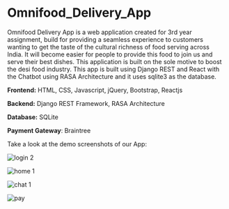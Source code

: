 # Omnifood_Delivery_App

Omnifood Delivery App is a web application created for 3rd year assignment, build for providing a seamless  experience to customers wanting to get the taste of the cultural richness of food serving  across India. It will become easier for people to provide this food to join us and serve their  best dishes. This application is built on the sole motive to boost the desi food industry. This  app is built using Django REST and React with the Chatbot using RASA Architecture and it  uses sqlite3 as the database.

**Frontend:** HTML, CSS, Javascript, jQuery, Bootstrap, Reactjs

**Backend:** Django REST Framework, RASA Architecture

**Database:** SQLite

**Payment Gateway**: Braintree


Take a look at the demo screenshots of our App:

![login 2](https://github.com/Jaimish00/Omnifood_Delivery_App/assets/48212176/4e587ce4-1431-4827-b4d9-9c9e550fed57)


![home 1](https://github.com/Jaimish00/Omnifood_Delivery_App/assets/48212176/105ef414-c702-456c-9fd5-05ecafa4cd74)


![chat 1](https://github.com/Jaimish00/Omnifood_Delivery_App/assets/48212176/5260936f-be29-4c91-9e9d-cdf9b2e87052)


![pay](https://github.com/Jaimish00/Omnifood_Delivery_App/assets/48212176/a7bbd76b-57d2-436e-80b2-005a505b8f5d)
